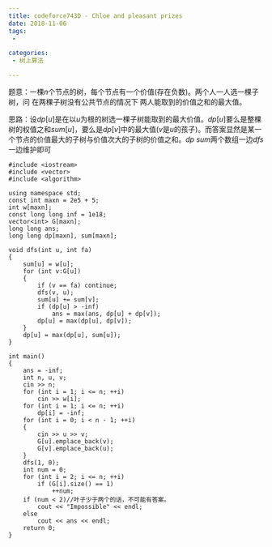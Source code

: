 ```yaml
---
title: codeforce743D - Chloe and pleasant prizes
date: 2018-11-06
tags:
 - 

categories:
 - 树上算法

---
```


题意：一棵$n$个节点的树，每个节点有一个价值(存在负数)。两个人一人选一棵子树，问 在两棵子树没有公共节点的情况下 两人能取到的价值之和的最大值。

思路：设$dp[u]$是在以$u$为根的树选一棵子树能取到的最大价值。$dp[u]$要么是整棵树的权值之和$sum[u]$，要么是$dp[v]$中的最大值($v$是$u$的孩子)。而答案显然是某一个节点的价值最大的子树与价值次大的子树的价值之和。$dp$ $sum$两个数组一边$dfs$一边维护即可

```
#include <iostream>
#include <vector>
#include <algorithm>

using namespace std;
const int maxn = 2e5 + 5;
int w[maxn];
const long long inf = 1e18;
vector<int> G[maxn];
long long ans;
long long dp[maxn], sum[maxn];

void dfs(int u, int fa)
{
    sum[u] = w[u];
    for (int v:G[u])
    {
        if (v == fa) continue;
        dfs(v, u);
        sum[u] += sum[v];
        if (dp[u] > -inf)
            ans = max(ans, dp[u] + dp[v]);
        dp[u] = max(dp[u], dp[v]);
    }
    dp[u] = max(dp[u], sum[u]);
}

int main()
{
    ans = -inf;
    int n, u, v;
    cin >> n;
    for (int i = 1; i <= n; ++i)
        cin >> w[i];
    for (int i = 1; i <= n; ++i)
        dp[i] = -inf;
    for (int i = 0; i < n - 1; ++i)
    {
        cin >> u >> v;
        G[u].emplace_back(v);
        G[v].emplace_back(u);
    }
    dfs(1, 0);
    int num = 0;
    for (int i = 2; i <= n; ++i)
        if (G[i].size() == 1)
            ++num;
    if (num < 2)//叶子少于两个的话，不可能有答案。
        cout << "Impossible" << endl;
    else
        cout << ans << endl;
    return 0;
}
```


